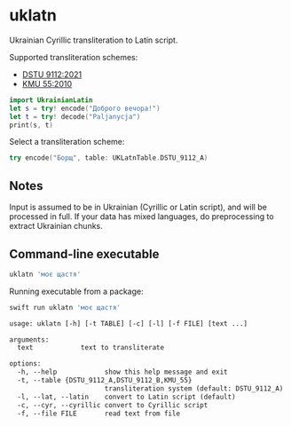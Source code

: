 uklatn
==
Ukrainian Cyrillic transliteration to Latin script.

Supported transliteration schemes:
- [DSTU 9112:2021](https://uk.wikipedia.org/wiki/ДСТУ_9112:2021)
- [KMU 55:2010](https://zakon.rada.gov.ua/laws/show/55-2010-п)


```swift
import UkrainianLatin
let s = try! encode("Доброго вечора!")
let t = try! decode("Paljanycja")
print(s, t)
```

Select a transliteration scheme:
```swift
try encode("Борщ", table: UKLatnTable.DSTU_9112_A)
```


Notes
--
Input is assumed to be in Ukrainian (Cyrillic or Latin script), and will be processed in full.
If your data has mixed languages, do preprocessing to extract Ukrainian chunks.


Command-line executable
--

```sh
uklatn 'моє щастя'
```

Running executable from a package:
```sh
swift run uklatn 'моє щастя'
```

```txt
usage: uklatn [-h] [-t TABLE] [-c] [-l] [-f FILE] [text ...]

arguments:
  text            text to transliterate

options:
  -h, --help            show this help message and exit
  -t, --table {DSTU_9112_A,DSTU_9112_B,KMU_55}
                        transliteration system (default: DSTU_9112_A)
  -l, --lat, --latin    convert to Latin script (default)
  -c, --cyr, --cyrillic convert to Cyrillic script
  -f, --file FILE       read text from file
```
